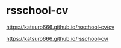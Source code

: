 # rsschool-cv


https://katsuro666.github.io/rsschool-cv/cv <br>

https://katsuro666.github.io/rsschool-cv/
